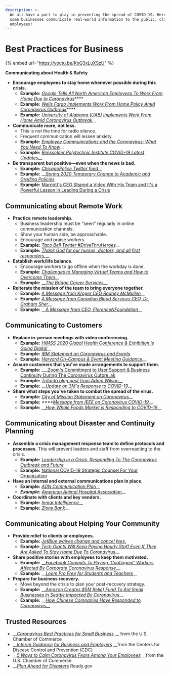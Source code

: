 ```yaml
---
description: >-
  We all have a part to play in preventing the spread of COVID-19. Here's how
  some businesses communicate real-world information to the public, clients, and
  employees!
---
```


# Best Practices for Business



{% embed url="https://youtu.be/KxQ3xLuXSzU" %}



**Communicating about Health & Safety** 

* **Encourage employees to stay home whenever possible during this crisis.**
  * **Example:** [_Google Tells All North American Employees To Work From Home Due to Coronavirus_](https://www.forbes.com/sites/rachelsandler/2020/03/10/google-tells-more-than-100000-employees-to-work-from-home-due-to-coronavirus/#336ca69c2c1c)\*\*\*\*
  * **Example:** [_Wells Fargo Implements Work From Home Policy Amid Coronavirus Outbreak_](https://www.reuters.com/article/us-health-coronavirus-wells-fargo/wells-fargo-implements-work-from-home-policy-amid-coronavirus-outbreak-idUSKBN2143AF)\*\*\*\*
  * **Example:** [_University of Alabama \(UAB\) Implements Work From Home Amid Coronavirus Outbreak_](https://www.wkrg.com/health/coronavirus/uab-implements-work-from-home-amid-coronavirus-outbreak/)\_\_
* **Communicate more, not less.** 
  * This is not the time for radio silence. 
  * Frequent communication will lessen anxiety. 
  * **Example:** [_Employee Communications and the Coronavirus: What You Need To Know_](https://www.poppulo.com/blog/employee-communications-and-the-coronavirus-what-you-need-to-know/)\_\_
  * **Example:** [_Rensselaer Polytechnic Institute COVID-19 Latest Updates_](https://covid19.rpi.edu/communications)\_\_
* **Be transparent but positive—even when the news is bad.**
  * **Example:** [_ChicagoPolice Twitter feed_](https://twitter.com/AJGuglielmi/status/1241843627254398982?ref_src=twsrc%5Etfw%7Ctwcamp%5Etweetembed%7Ctwterm%5E1241843627254398982&ref_url=https%3A%2F%2Fwww.cnn.com%2Fworld%2Flive-news%2Fcoronavirus-outbreak-03-22-20%2Findex.html)\_\_
  * **Example:** __[_Spring 2020 Temporary Change to Academic and Grading Policies_](https://covid19.rpi.edu/announcements/spring-2020-temporary-change-academic-and-grading-policies)
  * **Example:** [Marriott's CEO Shared a Video With His Team and It's a Powerful Lesson in Leading During a Crisis](https://www.inc.com/jason-aten/marriotts-ceo-shared-a-video-with-his-team-its-a-powerful-lesson-in-leading-during-a-crisis.html)

## Communicating about Remote Work

* **Practice remote leadership.**
  * Business leadership must be "seen" regularly in online communication channels. 
  * Show your human side, be approachable.
  * Encourage and praise workers.
  * **Example:** [_Taco Bell Twitter \#DriveThruHeroes_](https://twitter.com/tacobell/status/1241229011319169024)\_\_
  * **Example:** [_Thank God for our nurses, doctors, and all first responders._](https://twitter.com/NYGovCuomo/status/1239335925202784257?s=20)\_\_
* **Establish work/life balance.**
  * Encourage workers to go offline when the workday is done.
  * **Example:** [_Challenges to Managing Virtual Teams and How to Overcome Them_](https://www.extension.harvard.edu/professional-development/blog/challenges-managing-virtual-teams-and-how-overcome-them)\_\_
  * **Example:** __[_The Bridge Career Services_](https://twitter.com/bridge_career/status/1241498582244560896?s=20)\_\_
* **Reiterate the mission of the team to bring everyone together.**
  * **Example:** [_A Message from Kroger CEO Rodney McMullen_](https://youtu.be/LO9qqOHypXA)\_\_
  * **Example:** [_A Message from Canadian Blood Services CEO, Dr. Graham Sher_](https://twitter.com/CanadasLifeline/status/1240750756044685313?s=20)\_\_
  * **Example:** __[_A Message from CEO, FlorenceNFoundation_](https://twitter.com/FNightingaleF/status/1241664525725773824?s=20)\_\_

## Communicating to Customers

* **Replace in-person meetings with video conferencing.**
  * **Example:** [_HIMSS 2020 Global Health Conference & Exhibition is Going Digital_](https://www.himssconference.org/updates/himss-update-coronavirus)\_\_
  * **Example:** [_IBM Statement on Coronavirus and Events_](https://www.ibm.com/blogs/think/2020/03/ibm-statement/)
  * **Example:** [_Harvard On-Campus & Event Meeting Guidance_](https://www.harvard.edu/coronavirus/event-information)\_\_
* **Assure customers that you've made arrangements to support them.** 
  * **Example:** __[_Zoom's Commitment to User Support & Business Continuity During The Coronavirus Outbre_ak](https://blog.zoom.us/wordpress/2020/02/26/zoom-commitment-user-support-business-continuity-during-coronavirus-outbreak/)
  * **Example:** [_Trifacta blog post from Adam Wilson_](https://www.trifacta.com/blog/our-commitment-to-you/)\_\_
  * **Example:** __[_Update on 3M's Response to COVID-19_](https://www.linkedin.com/pulse/update-3ms-response-covid-19-mike-roman/)\_\_
* **Share what steps you've taken to combat the spread of the virus.**
  * **Example:** [_City of Mission Statement on Coronavirus_](https://missiontexas.us/blog/city-of-mission-statement-on-coronavirus/)\_\_
  * **Example:** _****_[_Message from IEEE on Coronavirus COVID-19_](https://www.ieee.org/about/news/2020/message-on-covid-19.html)\_\_
  * **Example:** __[_How Whole Foods Market is Responding to COVID-19_](https://media.wholefoodsmarket.com/news/how-whole-foods-market-is-responding-to-covid-19)\_\_

## Communicating about Disaster and Continuity Planning

* **Assemble a crisis management response team to define protocols and processes.** This will prevent leaders and staff from overreacting to the crisis.
  * **Example:** [_Leadership in a Crisis. Responding To The Coronavirus Outbreak and Future_](https://www.mckinsey.com/business-functions/organization/our-insights/leadership-in-a-crisis-responding-to-the-coronavirus-outbreak-and-future-challenges)
  * **Example:** [National COVID-19 Strategic Counsel For Your Organization](https://www.national.ca/en/landing/national-launches-coronavirus-crisis-communications-team/)
* **Have an internal and external communications plan in place.** 
  * **Example:** [_AON Communication Plan_](https://www.aon.com/getmedia/d014d969-0ef1-4a90-8a0b-ecadf39f0a06/Novel-Coronavirus-Communication-Plan-Sheet-Feb2020.aspx)\_\_
  * _**Example:**_ [_American Animal Hospital Association_](https://www.aaha.org/publications/newstat/articles/2020-03/coronavirus-guide-communicating-with-staff-and-clients/)\_\_
* **Coordinate with clients and key vendors.**
  * **Example:** [_Inmar Intelligence_](https://www.inmar.com/blog/thought-leadership/novel-coronavirus-client-communication)\_\_
  * **Example:** [_Zions Bank_](https://www.zionsbank.com/LandingPages/specialtypage/CoronavirusClientCommunication/)\_\_

## Communicating about Helping Your Community	

* **Provide relief to clients or employees.**
  * **Example:** [_JetBlue waives change and cancel fees._](http://blog.jetblue.com/coronavirus/) 
  * **Example**:[ _Tech Giants Will Keep Paying Hourly Staff Even If They Are Asked To Stay Home Due To Coronavirus_](https://www.theverge.com/2020/3/6/21168395/coronavirus-tech-hourly-workers-pay-amazon-google-facebook)\_\_
* **Share positive stories with employees to keep them motivated.**
  * **Example:** __[_Facebook Commits To Paying 'Contingent' Workers Affected By Corporate Coronavirus Response_](https://techcrunch.com/2020/03/06/facebook-commits-to-paying-contingent-workers-affected-by-corporate-coronavirus-response/)\_\_
  * **Example:** __[_Loom Pro Free for Students and Teachers_](https://support.loom.com/hc/en-us/articles/360006579637-Loom-Pro-Free-for-Students-and-Teachers)\_\_
* **Prepare for business recovery.** 
  * Move beyond the crisis to plan your post-recovery strategy.
  * **Example:** __[_Amazon Creates $5M Relief Fund To Aid Small Businesses in Seattle Impacted By Coronavirus_](https://techcrunch.com/2020/03/10/amazon-creates-5m-relief-fund-to-aid-small-businesses-in-seattle-impacted-by-coronavirus-outbreak/)\_\_
  * **Example:** __[_How Chinese Companies Have Responded to Coronavirus_](https://hbr.org/2020/03/how-chinese-companies-have-responded-to-coronavirus)\_\_

## Trusted Resources

* \_\_[_Coronavirus Best Practices for Small Business_](https://www.uschamber.com/co/start/strategy/small-business-coronavirus-best-practices) __ from the U.S. Chamber of Commerce
* \_\_[_Interim Guidance for Business and Employers_](https://www.cdc.gov/coronavirus/2019-ncov/community/guidance-business-response.html) __from the Centers for Disease Control and Prevention \(CDC\)
* \_\_[_5 Ways to Calm Coronavirus Fears Among Your Employees_](https://www.uschamber.com/co/run/human-resources/keeping-employees-calm-during-coronavirus-pandemic) __from the U.S. Chamber of Commerce
* \_\_[_Plan Ahead for Disasters_](https://www.ready.gov) Ready.gov

